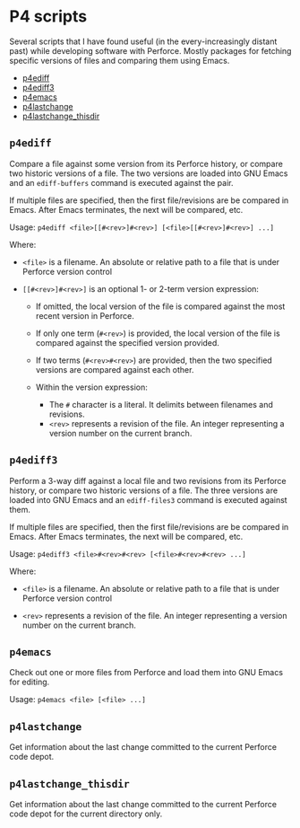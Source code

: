 # P4 scripts

Several scripts that I have found useful (in the every-increasingly distant
past) while developing software with Perforce.  Mostly packages for fetching
specific versions of files and comparing them using Emacs.

* [p4ediff](#p4ediff)
* [p4ediff3](#p4ediff3)
* [p4emacs](#p4emacs)
* [p4lastchange](#p4lastchange)
* [p4lastchange_thisdir](#p4lastchange_thisdir)

## `p4ediff`

Compare a file against some version from its Perforce history, or compare two
historic versions of a file.  The two versions are loaded into GNU Emacs and an
`ediff-buffers` command is executed against the pair.

If multiple files are specified, then the first file/revisions are be compared
in Emacs.  After Emacs terminates, the next will be compared, etc.

Usage: `p4ediff <file>[[#<rev>]#<rev>] [<file>[[#<rev>]#<rev>] ...]`

Where:

* `<file>` is a filename.  An absolute or relative path to a file that is under
  Perforce version control

* `[[#<rev>]#<rev>]` is an optional 1- or 2-term version expression:

  * If omitted, the local version of the file is compared against the most
    recent version in Perforce.
  * If only one term (`#<rev>`) is provided, the local version of the file is
    compared against the specified version provided.
  * If two terms (`#<rev>#<rev>`) are provided, then the two specified versions
    are compared against each other.
    
  * Within the version expression:
  
    * The `#` character is a literal.  It delimits between filenames and
      revisions.
    * `<rev>` represents a revision of the file.  An integer representing a
      version number on the current branch.

## `p4ediff3`

Perform a 3-way diff against a local file and two revisions from its Perforce
history, or compare two historic versions of a file.  The three versions are
loaded into GNU Emacs and an `ediff-files3` command is executed against them.

If multiple files are specified, then the first file/revisions are be compared
in Emacs.  After Emacs terminates, the next will be compared, etc.

Usage: `p4ediff3 <file>#<rev>#<rev> [<file>#<rev>#<rev> ...]`

Where:

* `<file>` is a filename.  An absolute or relative path to a file that is under
  Perforce version control

* `<rev>` represents a revision of the file.  An integer representing a version
  number on the current branch.

## `p4emacs`

Check out one or more files from Perforce and load them into GNU Emacs for
editing.

Usage: `p4emacs <file> [<file> ...]`

## `p4lastchange`

Get information about the last change committed to the current Perforce code
depot.

## `p4lastchange_thisdir`

Get information about the last change committed to the current Perforce code
depot for the current directory only.
